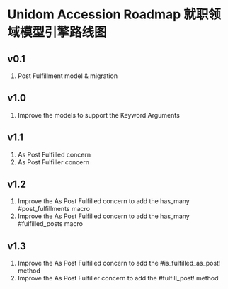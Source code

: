 # Unidom Accession Roadmap 就职领域模型引擎路线图

## v0.1
1. Post Fulfillment model & migration

## v1.0
1. Improve the models to support the Keyword Arguments

## v1.1
1. As Post Fulfilled concern
2. As Post Fulfiller concern

## v1.2
1. Improve the As Post Fulfilled concern to add the has_many #post_fulfillments macro
2. Improve the As Post Fulfilled concern to add the has_many #fulfilled_posts macro

## v1.3
1. Improve the As Post Fulfilled concern to add the #is_fulfilled_as_post! method
2. Improve the As Post Fulfiller concern to add the #fulfill_post! method
